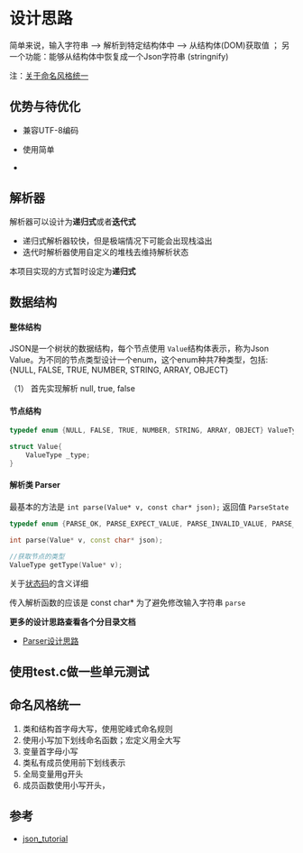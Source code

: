 <!--
 * @Author: your name
 * @Date: 2021-03-30 16:13:34
 * @LastEditTime: 2021-04-01 10:57:22
 * @LastEditors: Please set LastEditors
 * @Description: In User Settings Edit
 * @FilePath: /mztknJson/README.md
-->
# 设计思路

简单来说，输入字符串 --> 解析到特定结构体中 --> 从结构体(DOM)获取值    ；  另一个功能：能够从结构体中恢复成一个Json字符串 (stringnify)

注：[关于命名风格统一](##命名风格统一)

## 优势与待优化

* 兼容UTF-8编码

* 使用简单

* 

## 解析器

解析器可以设计为**递归式**或者**迭代式**

* 递归式解析器较快，但是极端情况下可能会出现栈溢出
* 迭代时解析器使用自定义的堆栈去维持解析状态

本项目实现的方式暂时设定为**递归式**

## 数据结构

#### 整体结构

JSON是一个树状的数据结构，每个节点使用 `Value`结构体表示，称为Json Value。为不同的节点类型设计一个enum，这个enum种共7种类型，包括:
{NULL, FALSE, TRUE, NUMBER, STRING, ARRAY, OBJECT}

（1） 首先实现解析 null, true, false

#### 节点结构

```c++
typedef enum {NULL, FALSE, TRUE, NUMBER, STRING, ARRAY, OBJECT} ValueType;

struct Value{
    ValueType _type;
}
```

#### 解析类 Parser 

最基本的方法是 `int parse(Value* v, const char* json);` 返回值 `ParseState`

```c++
typedef enum {PARSE_OK, PARSE_EXPECT_VALUE, PARSE_INVALID_VALUE, PARSE_ROOT_NOT_SINGULAR} ParseState; 

int parse(Value* v, const char* json);

//获取节点的类型
ValueType getType(Value* v);
```

关于[状态码](./doc/状态码.md)的含义详细


传入解析函数的应该是 const char* 为了避免修改输入字符串 `parse`

**更多的设计思路查看各个分目录文档**

* [Parser设计思路](./doc/Parser.md)


## 使用test.c做一些单元测试

## 命名风格统一

1. 类和结构首字母大写，使用驼峰式命名规则
2. 使用小写加下划线命名函数；宏定义用全大写
3. 变量首字母小写
4. 类私有成员使用前下划线表示
5. 全局变量用g开头
6. 成员函数使用小写开头，

## 参考

* [json_tutorial](https://github.com/miloyip/json-tutorial)